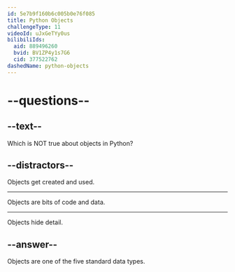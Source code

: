 ```yaml
---
id: 5e7b9f160b6c005b0e76f085
title: Python Objects
challengeType: 11
videoId: uJxGeTYy0us
bilibiliIds:
  aid: 889496260
  bvid: BV1ZP4y1s7G6
  cid: 377522762
dashedName: python-objects
---
```


# --questions--

## --text--

Which is NOT true about objects in Python?

## --distractors--

Objects get created and used.

---

Objects are bits of code and data.

---

Objects hide detail.

## --answer--

Objects are one of the five standard data types.

